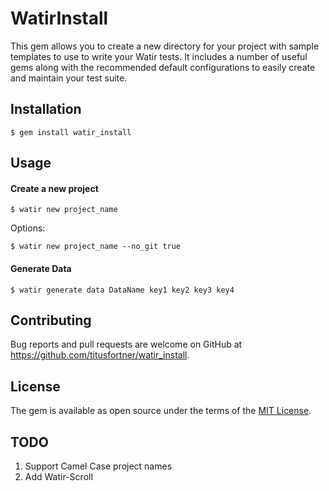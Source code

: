 # WatirInstall

This gem allows you to create a new directory for your project with sample templates
to use to write your Watir tests. It includes a number of useful gems along with 
the recommended default configurations to easily create and maintain your test suite.

## Installation

    $ gem install watir_install

## Usage

#### Create a new project

    $ watir new project_name

Options:

    $ watir new project_name --no_git true

#### Generate Data

    $ watir generate data DataName key1 key2 key3 key4


## Contributing

Bug reports and pull requests are welcome on GitHub at https://github.com/titusfortner/watir_install.


## License

The gem is available as open source under the terms of the [MIT License](http://opensource.org/licenses/MIT).

## TODO

1. Support Camel Case project names
2. Add Watir-Scroll
